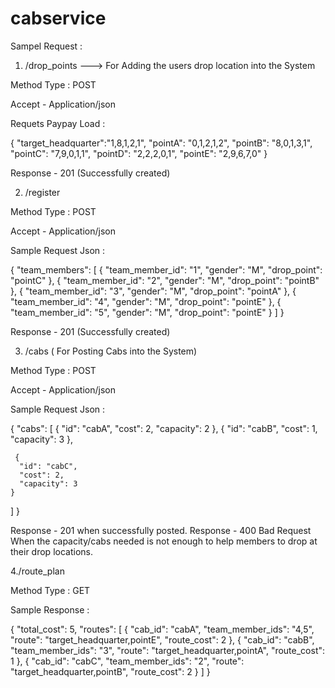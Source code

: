 # cabservice


Sampel Request :

1. /drop_points  ---> For Adding the users drop location into the System

  Method Type : POST

  Accept - Application/json

Requets Paypay Load :

{ 
    "target_headquarter":"1,8,1,2,1",
    "pointA": "0,1,2,1,2",
    "pointB": "8,0,1,3,1",
    "pointC": "7,9,0,1,1",
    "pointD": "2,2,2,0,1",
    "pointE": "2,9,6,7,0"
}

 Response - 201 (Successfully created)

 2. /register


  Method Type : POST

  Accept - Application/json

  Sample Request Json :

  {
  "team_members": [
    {
      "team_member_id": "1",
      "gender": "M",
      "drop_point": "pointC"
    },
    {
      "team_member_id": "2",
      "gender": "M",
      "drop_point": "pointB"
    },
    {
      "team_member_id": "3",
      "gender": "M",
      "drop_point": "pointA"
    },
    {
      "team_member_id": "4",
      "gender": "M",
      "drop_point": "pointE"
    },
    {
      "team_member_id": "5",
      "gender": "M",
      "drop_point": "pointE"
    }
  ]
}

Response - 201 (Successfully created)


3. /cabs ( For Posting Cabs into the System)


  Method Type : POST

  Accept - Application/json

  Sample Request Json :

  {
  "cabs": [
    {
      "id": "cabA",
      "cost": 2,
      "capacity": 2
    },
    {
      "id": "cabB",
      "cost": 1,
      "capacity": 3
    },
    
     {
      "id": "cabC",
      "cost": 2,
      "capacity": 3
    }
  ]
}


Response - 201 when successfully posted.
Response - 400 Bad Request When the capacity/cabs needed is not enough to help members to drop at their drop locations.


4./route_plan

 Method Type : GET

 Sample Response :

 {
    "total_cost": 5,
    "routes": [
        {
            "cab_id": "cabA",
            "team_member_ids": "4,5",
            "route": "target_headquarter,pointE",
            "route_cost": 2
        },
        {
            "cab_id": "cabB",
            "team_member_ids": "3",
            "route": "target_headquarter,pointA",
            "route_cost": 1
        },
        {
            "cab_id": "cabC",
            "team_member_ids": "2",
            "route": "target_headquarter,pointB",
            "route_cost": 2
        }
    ]
}






